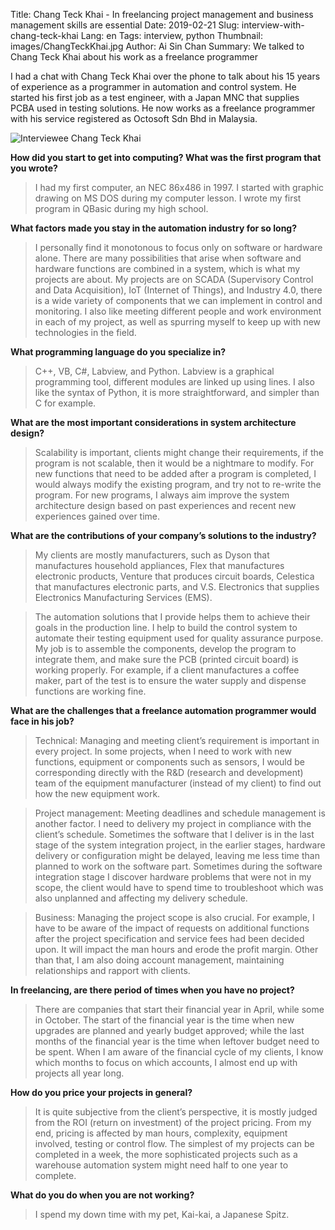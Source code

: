 Title: Chang Teck Khai - In freelancing project management and business management skills are essential
Date: 2019-02-21 
Slug: interview-with-chang-teck-khai 
Lang: en 
Tags: interview, python
Thumbnail: images/ChangTeckKhai.jpg 
Author: Ai Sin Chan 
Summary: We talked to Chang Teck Khai about his work as a freelance programmer

I had a chat with Chang Teck Khai over the phone to talk about his 15 years of experience as a programmer in automation and control system. He started his first job as a test engineer, with a Japan MNC that supplies PCBA used in testing solutions. He now works as a freelance programmer with his service registered as Octosoft Sdn Bhd in Malaysia. 

![Interviewee Chang Teck Khai](/images/ChangTeckKhai.jpg)

**How did you start to get into computing? What was the first program that you wrote?** 

> I had my first computer, an NEC 86x486 in 1997. I started with graphic drawing on MS DOS during my computer lesson. I wrote my first program in QBasic during my high school. 

**What factors made you stay in the automation industry for so long?**

> I personally find it monotonous to focus only on software or hardware alone. There are many possibilities that arise when software and hardware functions are combined in a system, which is what my projects are about. My projects are on SCADA (Supervisory Control and Data Acquisition), IoT (Internet of Things), and Industry 4.0, there is a wide variety of components that we can implement in control and monitoring. I also like meeting different people and work environment in each of my project, as well as spurring myself to keep up with new technologies in the field.

**What programming language do you specialize in?**

> C++, VB, C#, Labview, and Python. Labview is a graphical programming tool, different modules are linked up using lines. I also like the syntax of Python, it is more straightforward, and simpler than C for example. 

**What are the most important considerations in system architecture design?**

> Scalability is important, clients might change their requirements, if the program is not scalable, then it would be a nightmare to modify. For new functions that need to be added after a program is completed, I would always modify the existing program, and try not to re-write the program. For new programs, I always aim improve the system architecture design based on past experiences and recent new experiences gained over time. 

**What are the contributions of your company’s solutions to the industry?**

> My clients are mostly manufacturers, such as Dyson that manufactures household appliances, Flex that manufactures electronic products, Venture that produces circuit boards, Celestica that manufactures electronic parts, and V.S. Electronics that supplies Electronics Manufacturing Services (EMS). 

> The automation solutions that I provide helps them to achieve their goals in the production line. I help to build the control system to automate their testing equipment used for quality assurance purpose. My job is to assemble the components, develop the program to integrate them, and make sure the PCB (printed circuit board) is working properly. For example, if a client manufactures a coffee maker, part of the test is to ensure the water supply and dispense functions are working fine.

**What are the challenges that a freelance automation programmer would face in his job?**

> Technical: Managing and meeting client’s requirement is important in every project. In some projects, when I need to work with new functions, equipment or components such as sensors, I would be corresponding directly with the R&D (research and development) team of the equipment manufacturer (instead of my client) to find out how the new equipment work. 

> Project management: Meeting deadlines and schedule management is another factor. I need to delivery my project in compliance with the client’s schedule. Sometimes the software that I deliver is in the last stage of the system integration project, in the earlier stages, hardware delivery or configuration might be delayed, leaving me less time than planned to work on the software part. Sometimes during the software integration stage I discover hardware problems that were not in my scope, the client would have to spend time to troubleshoot which was also unplanned and affecting my delivery schedule. 

> Business: Managing the project scope is also crucial. For example, I have to be aware of the impact of requests on additional functions after the project specification and service fees had been decided upon. It will impact the man hours and erode the profit margin. Other than that, I am also doing account management, maintaining relationships and rapport with clients.

**In freelancing, are there period of times when you have no project?**

> There are companies that start their financial year in April, while some in October. The start of the financial year is the time when new upgrades are planned and yearly budget approved; while the last months of the financial year is the time when leftover budget need to be spent. When I am aware of the financial cycle of my clients, I know which months to focus on which accounts, I almost end up with projects all year long.

**How do you price your projects in general?**

> It is quite subjective from the client’s perspective, it is mostly judged from the ROI (return on investment) of the project pricing. From my end, pricing is affected by man hours, complexity, equipment involved, testing or control flow. The simplest of my projects can be completed in a week, the more sophisticated projects such as a warehouse automation system might need half to one year to complete. 

**What do you do when you are not working?**

> I spend my down time with my pet, Kai-kai, a Japanese Spitz. 
